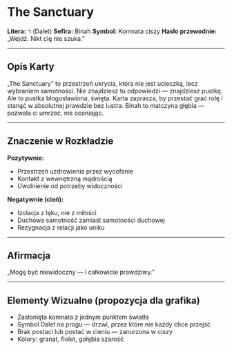 # The Sanctuary

**Litera:** ד (Dalet)
**Sefira:** Binah
**Symbol:** Komnata ciszy
**Hasło przewodnie:** „Wejdź. Nikt cię nie szuka.”

---

## Opis Karty

„The Sanctuary” to przestrzeń ukrycia, która nie jest ucieczką, lecz wybraniem samotności. Nie znajdziesz tu odpowiedzi — znajdziesz pustkę. Ale to pustka błogosławiona, święta. Karta zaprasza, by przestać grać rolę i stanąć w absolutnej prawdzie bez lustra. Binah to matczyna głębia — pozwala ci umrzeć, nie oceniając.

---

## Znaczenie w Rozkładzie

**Pozytywnie:**
- Przestrzeń uzdrowienia przez wycofanie
- Kontakt z wewnętrzną mądrością
- Uwolnienie od potrzeby widoczności

**Negatywnie (cień):**
- Izolacja z lęku, nie z miłości
- Duchowa samotność zamiast samotności duchowej
- Rezygnacja z relacji jako uniku

---

## Afirmacja

„Mogę być niewidoczny — i całkowicie prawdziwy.”

---

## Elementy Wizualne (propozycja dla grafika)

- Zasłonięta komnata z jednym punktem światła
- Symbol Dalet na progu — drzwi, przez które nie każdy chce przejść
- Brak postaci lub postać w cieniu — zanurzona w ciszy
- Kolory: granat, fiolet, gołębia szarość
